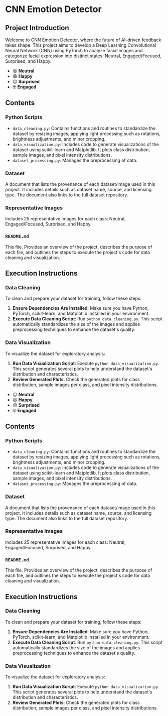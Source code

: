 # CNN Emotion Detector

## Project Introduction

Welcome to CNN Emotion Detector, where the future of AI-driven feedback takes shape. This project aims to develop a Deep Learning Convolutional Neural Network (CNN) using PyTorch to analyze facial images and categorize facial expression into distinct states: Neutral, Engaged/Focused, Surprised, and Happy.

- :neutral_face: **Neutral**
- :smiley: **Happy**
- :astonished: **Surprised**
- :nerd_face: **Engaged**

## Contents

### Python Scripts

- `data_cleaning.py`: Contains functions and routines to standardize the dataset by resizing images, applying light processing such as rotations, brightness adjustments, and minor cropping. 
- `data_visualization.py`: Includes code to generate visualizations of the dataset using scikit-learn and Matplotlib. It plots class distribution, sample images, and pixel intensity distributions.
- `dataset_processing.py`: Manages the preprocessing of data.
### Dataset

A document that lists the provenance of each dataset/image used in this project. It includes details such as dataset name, source, and licensing type. The document also links to the full dataset repository.

### Representative Images

Includes 25 representative images for each class: Neutral, Engaged/Focused, Surprised, and Happy.

### `README.md`

This file. Provides an overview of the project, describes the purpose of each file, and outlines the steps to execute the project's code for data cleaning and visualization.

## Execution Instructions

### Data Cleaning

To clean and prepare your dataset for training, follow these steps:

1. **Ensure Dependencies Are Installed**: Make sure you have Python, PyTorch, scikit-learn, and Matplotlib installed in your environment.
2. **Execute Data Cleaning Script**: Run `python data_cleaning.py`. This script automatically standardizes the size of the images and applies preprocessing techniques to enhance the dataset's quality.

### Data Visualization

To visualize the dataset for exploratory analysis:

1. **Run Data Visualization Script**: Execute `python data_visualization.py`. This script generates several plots to help understand the dataset's distribution and characteristics.
2. **Review Generated Plots**: Check the generated plots for class distribution, sample images per class, and pixel intensity distributions.

- :neutral_face: **Neutral**
- :smiley: **Happy**
- :astonished: **Surprised**
- :nerd_face: **Engaged**

## Contents

### Python Scripts

- `data_cleaning.py`: Contains functions and routines to standardize the dataset by resizing images, applying light processing such as rotations, brightness adjustments, and minor cropping. 
- `data_visualization.py`: Includes code to generate visualizations of the dataset using scikit-learn and Matplotlib. It plots class distribution, sample images, and pixel intensity distributions.
- `dataset_processing.py`: Manages the preprocessing of data.
### Dataset

A document that lists the provenance of each dataset/image used in this project. It includes details such as dataset name, source, and licensing type. The document also links to the full dataset repository.

### Representative Images

Includes 25 representative images for each class: Neutral, Engaged/Focused, Surprised, and Happy.

### `README.md`

This file. Provides an overview of the project, describes the purpose of each file, and outlines the steps to execute the project's code for data cleaning and visualization.

## Execution Instructions

### Data Cleaning

To clean and prepare your dataset for training, follow these steps:

1. **Ensure Dependencies Are Installed**: Make sure you have Python, PyTorch, scikit-learn, and Matplotlib installed in your environment.
2. **Execute Data Cleaning Script**: Run `python data_cleaning.py`. This script automatically standardizes the size of the images and applies preprocessing techniques to enhance the dataset's quality.

### Data Visualization

To visualize the dataset for exploratory analysis:

1. **Run Data Visualization Script**: Execute `python data_visualization.py`. This script generates several plots to help understand the dataset's distribution and characteristics.
2. **Review Generated Plots**: Check the generated plots for class distribution, sample images per class, and pixel intensity distributions.